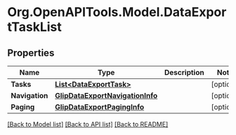 
# Org.OpenAPITools.Model.DataExportTaskList

## Properties

Name | Type | Description | Notes
------------ | ------------- | ------------- | -------------
**Tasks** | [**List&lt;DataExportTask&gt;**](DataExportTask.md) |  | [optional] 
**Navigation** | [**GlipDataExportNavigationInfo**](GlipDataExportNavigationInfo.md) |  | [optional] 
**Paging** | [**GlipDataExportPagingInfo**](GlipDataExportPagingInfo.md) |  | [optional] 

[[Back to Model list]](../README.md#documentation-for-models)
[[Back to API list]](../README.md#documentation-for-api-endpoints)
[[Back to README]](../README.md)


